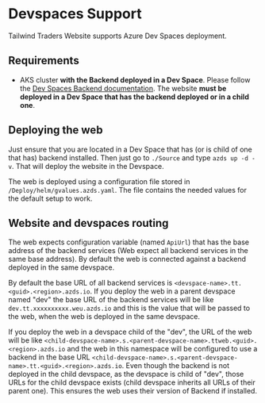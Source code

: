 # Devspaces Support

Tailwind Traders Website supports Azure Dev Spaces deployment.

## Requirements

* AKS cluster **with the Backend deployed in a Dev Space**. Please follow the [Dev Spaces Backend documentation](https://github.com/Microsoft/TailwindTraders-Backend/blob/main/Documents/Devspaces.md). The website **must be deployed in a Dev Space that has the backend deployed or in a child one**.

## Deploying the web

Just ensure that you are located in a Dev Space that has (or is child of one that has) backend installed. Then just go to `./Source` and type `azds up -d -v`. That will deploy the website in the Devspace.

The web is deployed using a configuration file stored in `/Deploy/helm/gvalues.azds.yaml`. The file contains the needed values for the default setup to work.

## Website and devspaces routing

The web expects configuration variable (named `ApiUrl`) that has the base address of the backend services (Web expect all backend services in the same base address). By default the web is connected against a backend deployed in the same devspace.

By default the base URL of all backend services is `<devspace-name>.tt.<guid>.<region>.azds.io`. If you deploy the web in a parent devspace named "dev" the base URL of the backend services will be like `dev.tt.xxxxxxxxxx.weu.azds.io` and this is the value that will be passed to the web, when the web is deployed in the same devspace.

If you deploy the web in a devspace child of the "dev", the URL of the web will be like `<child-devspace-name>.s.<parent-devspace-name>.ttweb.<guid>.<region>.azds.io` and the web in this namespace will be configured to use a backend in the base URL `<child-devspace-name>.s.<parent-devspace-name>.tt.<guid>.<region>.azds.io`. Even though the backend is not deployed in the child devspace, as the devspace is child of "dev", those URLs for the child devspace exists (child devspace inherits all URLs of their parent one). This ensures the web uses their version of Backend if installed.
